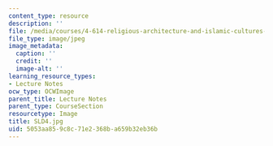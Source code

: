 ```yaml
---
content_type: resource
description: ''
file: /media/courses/4-614-religious-architecture-and-islamic-cultures-fall-2002/5053aa859c8c71e2368ba659b32eb36b_SLD4.jpg
file_type: image/jpeg
image_metadata:
  caption: ''
  credit: ''
  image-alt: ''
learning_resource_types:
- Lecture Notes
ocw_type: OCWImage
parent_title: Lecture Notes
parent_type: CourseSection
resourcetype: Image
title: SLD4.jpg
uid: 5053aa85-9c8c-71e2-368b-a659b32eb36b
---
```

